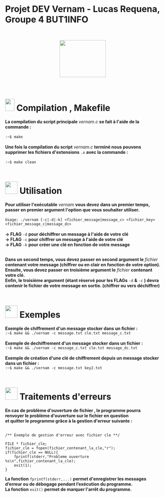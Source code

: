 # Projet DEV Vernam - Lucas Requena, Groupe 4 BUT1INFO

<br>
<p align="center">
    <img src="https://cdn-icons-png.flaticon.com/512/1163/1163519.png" width="150" height="120">
</p>
<br>

# <img src="https://upload.wikimedia.org/wikipedia/commons/thumb/a/a0/Meuble_h%C3%A9raldique_Engrenage.svg/800px-Meuble_h%C3%A9raldique_Engrenage.svg.png" width="30" height="40"> Compilation , Makefile 

**La compilation du script principale** _vernam.c_ **se fait à l'aide de la commande :**
<br><br>
```:~$ make```
<br><br>
**Une fois la compilation du script** _vernam.c_ **terminé nous pouvons supprimer les fichiers d'extensions** ```.o``` **avec la commande :**
<br><br>
```:~$ make clean```
<br><br>

# <img src="https://upload.wikimedia.org/wikipedia/commons/6/6f/Octicons-terminal.svg" width="40" height="40"> Utilisation 

**Pour utiliser l'exécutable** _vernam_ **vous devez dans un premier temps, passer en premier argument l'option que vous souhaiter utiliser.**<br><br>
`Usage: ./vernam [-c|-d|-k] <fichier_message|message_c> <fichier_key> <fichier_message_c|message_dc>`<br><br>
**-> FLAG** ```-d``` **pour déchiffrer un message à l'aide de votre clé**<br>
**-> FLAG** ```-c``` **pour chiffrer un message à l'aide de votre clé**<br>
**-> FLAG** ```-k``` **pour créer une clé en fonction de votre message**<br><br>

**Dans un second temps, vous devez passer en second argument le** _fichier_ **contenant votre message (chiffrer ou en clair en fonction de votre option).**<br>
**Ensuite, vous devez passer en troisième argument le** _fichier_ **contenant votre clé.**<br>
**Enfin, le troisième argument (étant réservé pour les FLAGs** `-d` **&** `-c` **) devra contenir le fichier de votre message en sortie. (chiffrer ou vers déchiffrer)**  <br><br>

# <img src="https://upload.wikimedia.org/wikipedia/commons/thumb/d/d8/High-contrast-utilities-terminal.svg/1024px-High-contrast-utilities-terminal.svg.png" width="40" height="40"> Exemples 

**Exemple de chiffrement d'un message stocker dans un fichier :**
<br>
`:~$ make && ./vernam -c message.txt cle.txt message_c.txt`
<br><br>
**Exemple de dechiffrement d'un message stocker dans un fichier :**
<br>
`:~$ make && ./vernam -c message_c.txt cle.txt message_dc.txt`
<br><br>
**Exemple de création d'une clé de chiffrement depuis un message stocker dans un fichier :**
<br>
`:~$ make && ./vernam -c message.txt key2.txt`
<br><br>

# <img src="https://upload.wikimedia.org/wikipedia/commons/thumb/5/53/Green_Danger.svg/1170px-Green_Danger.svg.png" width="40" height="40"> Traitements d'erreurs 

**En cas de problème d'ouverture de fichier , le programme pourra renvoyer le problème d'ouverture sur le fichier en question** <br> **et quitter le programme grâce à la gestion d'erreur suivante :**
<br><br>
```
/** Exemple de gestion d'erreur avec fichier cle **/

FILE * fichier_cle;
fichier_cle = fopen(fichier_contenant_la_cle,"r");
if(fichier_cle == NULL){
    fprintf(stderr,"Probleme ouverture %s\n",fichier_contenant_la_cle);
    exit(1);
}
```
**La fonction** `fprintf(stderr,...)` **permet d'enregistrer les messages d’erreur ou de débogage pendant l’exécution du programme.**<br>
**La fonction** `exit()` **permet de marquer l'arrêt du programme.**
